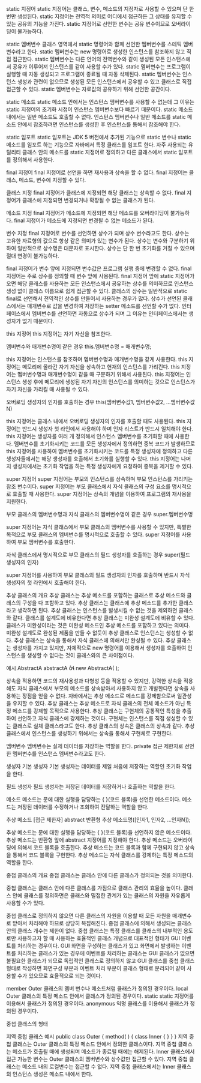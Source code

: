 

static 지정어
static 지정어는 클래스, 변수, 메소드의 지정자로 사용할 수 있으며 단 한 번만 생성된다.
static 지정어는 전역적 의미로 어디에서 접근하든 그 상태를 유지할 수 있는 공유의 기능을 가진다.
static 지정어로 선언한 변수는 공유 변수이므로 오버라이딩이 불가능하다.

static 멤버변수
클래스 영역에서 static 명령어와 함께 선언한 멤버변수를 스테틱 멤버변수라고 한다.
static 멤버변수는 new 명령어로 생성한 인스턴스를 참조하지 않고 직접 접근한다.
static 멤버변수는 다른 언어의 전역변수와 같이 생성된 모든 인스턴스에서 공유가 이루어져 인스턴스를
같이 사용할 수가 있다.
static 멤버변수는 프로그램이 실행할 때 자동 생성되고 프로그램이 종료될 때 자동 삭제된다.
static 멤버변수는 인스턴스 생성과 관련이 없으므로 생성된 모든 인스턴스에서 공유할 수 있고 클래스로
직접 접근할 수 있다.
static 멤버변수는 자료값의 공유하기 위해 선언한 공간이다.

static 메소드
static 메소드 안에서는 인스턴스 멤버변수를 사용할 수 없는데 그 이유는 static 지정어의 초기화 시점이
인스턴스 멤버변수보다 빠르기 때문이다.
static 메소드 내에서는 일반 메소드도 호출할 수 없다.
인스턴스 멤버변수나 일반 메소드를 static 메소드 안에서 참조하려면 인스턴스를 생성한 후 인스턴스를
통해서 참조해야 한다.

static 임포트
static 임포트는 JDK 5 버전에서 추가된 기능으로 static 변수나 static 메소드를 임포트 하는 기능으로
자바에서 특정 클래스를 임포트 한다.
자주 사용되는 유틸리티 클래스 안의 메소드를 static 지정어로 정의하고 다른 클래스에서 static 임포트를
정의해서 사용한다.


final 지정어
final 지정어로 선언을 하면 재사용과 상속을 할 수 없다.
final 지정어는 클래스, 메소드, 변수에 지정할 수 있다.

클래스 지정
final 지정어가 클래스에 지정되면 해당 클래스는 상속할 수 없다.
final 지정어가 클래스에 지정되면 변경되거나 확장될 수 없는 클래스가 된다.


메소드 지정
final 지정어가 메소드에 지정되면 해당 메소드를 오버라이딩이 불가능하다.
final 지정어가 메소드에 지정되면 변경될 수 없는 메소드가 된다.

변수 지정
final 지정어로 변수를 선언하면 상수가 되며 상수 변수라고도 한다.
상수는 고유한 자료형의 값으로 항상 같은 의미가 있는 변수가 된다.
상수는 변수와 구분하기 위하여 일반적으로 상수명은 대문자로 표시한다.
상수는 단 한 번 초기화를 거칠 수 있으며 절대 변경이 불가능하다.

final 지정어가 변수 앞에 지정되면 변수값은 프로그램 실행 중에 변경할 수 없다.
final 지정어는 주로 상수를 정의할 때 변수 앞에 사용된다.
final 지정어 앞에 static 지정어가 오면 해당 클래스를 사용하는 모든 인스턴스에서 공유하는 상수를
의미하므로 인스턴스 생성 없이 클래스 이름으로 쉽게 접근할 수 있다.
클래스의 상수는 일반적으로 static final로 선언해서 전역적인 상수를 만들어서 사용하는 경우가 많다.
상수가 선언된 클래스에서는 매개변수로 값을 변경하여 저장하는 setter 메소드를 선언할 수가 없다.
인터페이스에서 멤버변수를 선언하면 자동으로 상수가 되며 그 이유는 인터페이스에서는 생성자가
없기 때문이다.



this 지정어
this 지정어는 자기 자신을 참조한다.

멤버변수와 매개변수명이 같은 경우
this.멤버변수명 = 매개변수명;

this 지정어는 인스턴스를 참조하며 멤버변수명과 매개변수명을 같게 사용한다.
this 지정어는 메모리에 올라간 자기 자신을 상속하고 현재의 인스턴스를 가리킨다.
this 지정어는 멤버변수명과 매개변수명이 같을 때 구분하기 위해서 사용된다.
this 지정어는 인스턴스 생성 후에 메모리에 생성된 자기 자신의 인스턴스를 의미하는 것으로 인스턴스가
자기 자신을 가리킬 때 사용될 수 있다.

오버로딩 생성자의 인자를 호출하는 경우
 this(멤버변수값1, 멤버변수값2, …멤버변수값N)
 
this 지정어는 클래스 내에서 오버로딩 생성자의 인자를 호출할 때도 사용된다.
this 지정어는 반드시 생성자 첫 라인에서 사용해야 하며 인자 리스트가 반드시 일치해야 한다.
this 지정어는 생성자를 여러 개 정의해서 인스턴스 멤버변수를 초기화할 때에 사용한다.
멤버변수를 초기화시키는 코드를 모든 생성자에서 정의하면 중복 코드가 발생하므로 this 지정어를
사용하여 멤버변수를 초기화시키는 코드를 특정 생성자에 정의하고 다른 생성자들에서는 해당 생성자를
호출해서 초기화를 실행할 수 있다.
this 지정어는 나머지 생성자에서는 초기화 작업을 하는 특정 생성자에게 요청하여 중복을 제거할 수 있다.


super 지정어
super 지정어는 부모의 인스턴스를 상속하며 부모 인스턴스를 가리키는 참조 변수이다.
super 지정어는 부모 클래스에서 자식 클래스의 구성 요소를 명시적으로 호출할 때 사용한다.
super 지정어는 상속의 개념을 이용하여 프로그램의 재사용을 지원한다.


부모 클래스의 멤버변수명과 자식 클래스의 멤버변수명이 같은 경우
 super.멤버변수명
 
super 지정어는 자식 클래스에서 부모 클래스의 멤버변수를 사용할 수 있지만, 특별한 목적으로
부모 클래스의 멤버변수를 명시적으로 호출할 수 있다.
super 지정어를 사용하여 부모 멤버변수를 호출한다.

자식 클래스에서 명시적으로 부모 클래스의 필드 생성자를 호출하는 경우
 super(필드 생성자의 인자)
 
super 지정어를 사용하여 부모 클래스의 필드 생성자의 인자를 호출하며 반드시 자식 생성자의 첫 라인에서
호출해야 한다.



추상 클래스의 개요
추상 클래스는 추상 메소드를 포함하는 클래스로 추상 메소드와 클래스의 구성을 다 포함하고 있다.
추상 클래스는 클래스에 추상 메소드를 추가한 클래스라고 생각하면 된다.
추상 클래스는 인스턴스를 발생시킬 수 없는 것을 제외하면 클래스와 같다.
클래스를 설계도에 비유한다면 추상 클래스는 미완성 설계도에 비유할 수 있다.
클래스가 미완성이라는 것은 미완성 메소드인 추상 메소드를 포함하고 있다는 의미다.
미완성 설계도로 완성된 제품을 만들 수 없듯이 추상 클래스로 인스턴스는 생성할 수 없다.
추상 클래스는 상속을 통해서 자식 클래스에 의해서만 완성될 수 있다.
추상 클래스는 생성자를 가지고 있지만, 자체적으로 new 명령어를 이용해서 생성자를 호출하여 인스턴스를
생성할 수 없다는 것이 클래스와의 큰 차이점이다.

예시 AbstractA abstractA  new AbstractA( );

상속을 적용하면 코드의 재사용성과 다형성 등을 적용할 수 있지만, 강력한 상속을 적용해도 자식 클래스에서
부모의 메소드를 상속받아서 사용하지 않고 개발한다면 상속을 사용하는 장점을 얻을 수 없다.
자바에서는 추상 메소드로 메소드를 강제함으로써 일관성을 유지할 수 있다.
추상 클래스는 추상 메소드로 자식 클래스의 전체 메소드가 아닌 특정 메소드를 강제할 목적으로 사용한다.
추상 클래스는 구현체의 공통적인 특성을 추출하여 선언하고 자식 클래스에 강제하는 것이다.
구현체는 인스턴스를 직접 생성할 수 있는 클래스로 실체 클래스라고도 한다.
추상 클래스의 상속은 클래스의 상속과 같다.
추상 클래스에서 인스턴스를 생성하기 위해서는 상속을 통해서 구현체로 구현한다.


멤버변수
멤버변수는 실제 데이터를 저장하는 역할을 한다.
private 접근 제한자로 선언한 멤버변수를 인스턴스 멤버변수라고도 한다.

생성자
기본 생성자
기본 생성자는 데이터를 제일 처음에 저장하는 역할인 초기화 작업을 한다.

필드 생성자
필드 생성자는 저장된 데이터를 저장하거나 호출하는 역할을 한다.

메소드
메소드는 문에 대한 실행을 담당하는 { }(코드 블록)을 선언한 메소드이다.
메소드는 저장된 데이터를 수정하거나 조회하여 전달하는 역할을 한다.

추상 메소드
 [접근 제한자] abstract 반환형 추상 메소드명([인자1, 인자2, …인자N]);
 
추상 메소드는 문에 대한 실행을 담당하는 { }(코드 블록)을 선언하지 않은 메소드이다.
추상 메소드는 반환형 앞에 abstract 지정어를 지정해야 한다.
추상 메소드는 오버라이딩에 의해서 코드 블록을 호출한다.
추상 메소드는 코드 블록과 함께 구현되지 않고 상속을 통해서 코드 블록을 구현한다.
추상 메소드는 자식 클래스를 강제하는 특정 메소드의 역할을 한다.



중첩 클래스의 개요
중첩 클래스는 클래스 안에 다른 클래스가 정의되는 것을 의미한다.

중첩 클래스는 클래스 안에 다른 클래스를 가짐으로 클래스 관리의 효율을 높이다.
클래스 안에 클래스를 정의하면은 클래스와 밀접한 관계가 있는 클래스의 자원을 자유롭게 사용할 수가 있다.

중첩 클래스로 정의하지 않으면 다른 클래스의 자원을 이용할 때 모든 자원을 매개변수로 받아서
처리해야 하므로 상당히 복잡해진다.
중첩 클래스에 의해서 생성되는 클래스 안의 클래스 개수는 제한이 없다.
중첩 클래스는 특정 클래스를 클래스의 내부적인 용도로만 사용하고자 할 때 사용하는 효율적인
클래스 개념으로 대표적인 형태가 GUI 이벤트를 처리하는 경우이다.
GUI 화면을 구성하는 클래스가 있고 화면에서 발생하는 이벤트를 처리하는 클래스가 있는 경우에
이벤트를 처리하는 클래스는 GUI 클래스가 없으면 불필요한 클래스가 되므로 독립적인 클래스로
정의하지 않고 GUI 클래스를 중첩 클래스 형태로 작성하면 화면구성 부분과 이벤트 처리 부분이
클래스 형태로 분리되어 같이 사용할 수가 있으므로 효율적으로 되는 것이다.


member Outer 클래스의 멤버 변수나 메소드처럼 클래스가 정의된 경우이다.
local Outer 클래스의 특정 메소드 안에서 클래스가 정의된 경우이다.
static static 지정어를 이용해서 클래스가 정의된 경우이다.
anonymous 익명 클래스를 이용해서 클래스가 정의된 경우이다.

중첩 클래스의 형태

지역 중첩 클래스
예시
public class Outer {
method( ) {
class Inner {
    }
  }
}
지역 중첩 클래스는 Outer 클래스의 특정 메소드 안에서 정의한 클래스이다.
지역 중첩 클래스는 메소드가 호출될 때에 생성되며 메소드가 종료될 때에는 해제된다.
Inner 클래스에서 접근 가능한 변수는 Outer 클래스의 멤버변수와 상수값만 접근할 수 있다.
지역 중첩 클래스는 메소드 내의 로컬변수는 접근할 수 없다.
지역 중첩 클래스에서는 Inner 클래스의 인스턴스 생성은 메소드 내에서 한다.































